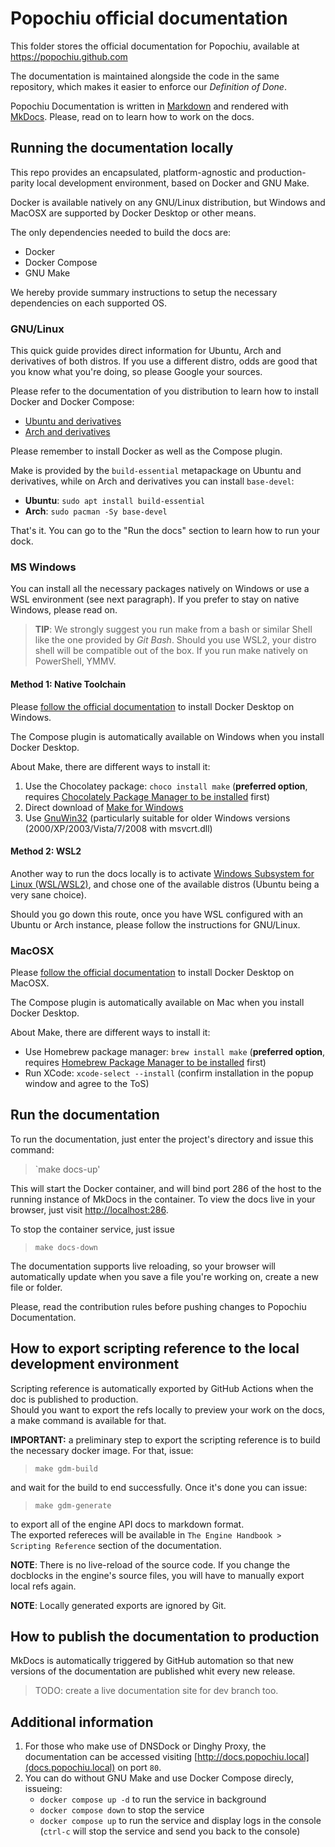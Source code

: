 # Popochiu official documentation

This folder stores the official documentation for Popochiu, available at https://popochiu.github.com

The documentation is maintained alongside the code in the same repository, which makes it easier to enforce our _Definition of Done_.

Popochiu Documentation is written in [Markdown](https://www.markdownguide.org) and rendered with [MkDocs](https://www.mkdocs.org). Please, read on to learn how to work on the docs.

## Running the documentation locally

This repo provides an encapsulated, platform-agnostic and production-parity local development environment, based on Docker and GNU Make.

Docker is available natively on any GNU/Linux distribution, but Windows and MacOSX are supported by Docker Desktop or other means.

The only dependencies needed to build the docs are:

* Docker
* Docker Compose
* GNU Make

We hereby provide summary instructions to setup the necessary dependencies on each supported OS.

### GNU/Linux

This quick guide provides direct information for Ubuntu, Arch and derivatives of both distros.
If you use a different distro, odds are good that you know what you're doing, so please Google your sources.

Please refer to the documentation of you distribution to learn how to install Docker and Docker Compose:

* [Ubuntu and derivatives](https://docs.docker.com/engine/install/ubuntu/)
* [Arch and derivatives](https://wiki.archlinux.org/title/Docker#Installation)

Please remember to install Docker as well as the Compose plugin.

Make is provided by the `build-essential` metapackage on Ubuntu and derivatives, while on Arch and derivatives you can install `base-devel`:

* **Ubuntu**: `sudo apt install build-essential`
* **Arch**: `sudo pacman -Sy base-devel`

That's it. You can go to the "Run the docs" section to learn how to run your dock.

### MS Windows

You can install all the necessary packages natively on Windows or use a WSL environment (see next paragraph). If you prefer to stay on native Windows, please read on.

> **TIP**: We strongly suggest you run make from a bash or similar Shell like the one provided by _Git Bash_. Should you use WSL2, your distro shell will be compatible out of the box. If you run make natively on PowerShell, YMMV.

#### Method 1: Native Toolchain

Please [follow the official documentation](https://docs.docker.com/desktop/install/windows-install/) to install Docker Desktop on Windows.

The Compose plugin is automatically available on Windows when you install Docker Desktop.

About Make, there are different ways to install it:

1. Use the Chocolatey package: `choco install make` (**preferred option**, requires [Chocolately Package Manager to be installed](https://chocolatey.org/install) first)
2. Direct download of [Make for Windows](https://gnuwin32.sourceforge.net/packages/make.htm)
3. Use [GnuWin32](http://gnuwin32.sourceforge.net/install.html) (particularly suitable for older Windows versions (2000/XP/2003/Vista/7/2008 with msvcrt.dll)

#### Method 2: WSL2

Another way to run the docs locally is to activate [Windows Subsystem for Linux (WSL/WSL2)](https://learn.microsoft.com/en-us/windows/wsl/install-win10), and chose one of the available distros (Ubuntu being a very sane choice).

Should you go down this route, once you have WSL configured with an Ubuntu or Arch instance, please follow the instructions for GNU/Linux.

### MacOSX

Please [follow the official documentation](https://docs.docker.com/desktop/install/mac-install/) to install Docker Desktop on MacOSX.

The Compose plugin is automatically available on Mac when you install Docker Desktop.

About Make, there are different ways to install it:

* Use Homebrew package manager: `brew install make`  (**preferred option**, requires [Homebrew Package Manager to be installed](https://brew.sh/#install) first)
* Run XCode: `xcode-select --install` (confirm installation in the popup window and agree to the ToS)

## Run the documentation

To run the documentation, just enter the project's directory and issue this command:

> `make docs-up'

This will start the Docker container, and will bind port 286 of the host to the running instance of MkDocs in the container. To view the docs live in your browser, just visit [http://localhost:286](http://localhost:286).

To stop the container service, just issue

> `make docs-down`

The documentation supports live reloading, so your browser will automatically update when you save a file you're working on, create a new file or folder.

Please, read the contribution rules before pushing changes to Popochiu Documentation.

## How to export scripting reference to the local development environment

Scripting reference is automatically exported by GitHub Actions when the doc is published to production.  
Should you want to export the refs locally to preview your work on the docs, a make command is available for that.

**IMPORTANT:** a preliminary step to export the scripting reference is to build the necessary docker image. For that, issue:

> `make gdm-build`

and wait for the build to end successfully. Once it's done you can issue:

> `make gdm-generate`

to export all of the engine API docs to markdown format.  
The exported refereces will be available in `The Engine Handbook > Scripting Reference` section of the documentation.

**NOTE**: There is no live-reload of the source code. If you change the docblocks in the engine's source files, you will have to manually export local refs again.

**NOTE**: Locally generated exports are ignored by Git.

## How to publish the documentation to production

MkDocs is automatically triggered by GitHub automation so that new versions of the documentation are published whit every new release.

> TODO: create a live documentation site for dev branch too.

## Additional information

1. For those who make use of DNSDock or Dinghy Proxy, the documentation can be accessed visiting [http://docs.popochiu.local](docs.popochiu.local) on port `80`.
2. You can do without GNU Make and use Docker Compose direcly, issueing:
    * `docker compose up -d` to run the service in background
    * `docker compose down` to stop the service
    * `docker compose up` to run the service and display logs in the console (`ctrl-c` will stop the service and send you back to the console)
